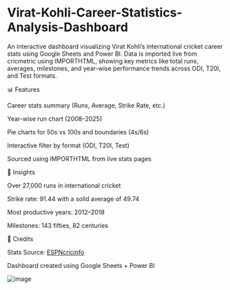# Virat-Kohli-Career-Statistics-Analysis-Dashboard
An interactive dashboard visualizing Virat Kohli’s international cricket career stats using Google Sheets and Power BI. Data is imported live from cricmetric using IMPORTHTML, showing key metrics like total runs, averages, milestones, and year-wise performance trends across ODI, T20I, and Test formats.


📊 Features

Career stats summary (Runs, Average, Strike Rate, etc.)

Year-wise run chart (2008–2025)

Pie charts for 50s vs 100s and boundaries (4s/6s)

Interactive filter by format (ODI, T20I, Test)

Sourced using IMPORTHTML from live stats pages

🧠 Insights

Over 27,000 runs in international cricket

Strike rate: 91.44 with a solid average of 49.74

Most productive years: 2012–2018

Milestones: 143 fifties, 82 centuries


📌 Credits

Stats Source: [ESPNcricinfo](https://www.cricmetric.com/playerstats.py?player=V+Kohli&role=all&format=all&groupby=year)

Dashboard created using Google Sheets + Power BI

![image](https://github.com/user-attachments/assets/15251239-8eaf-46f0-920c-9ce4fdd1d0c1)
